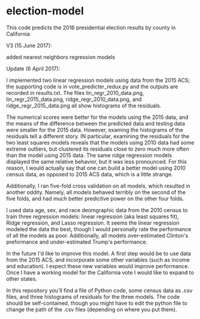# election-model
This code predicts the 2016 presidential election results by county in California

V3 (15 June 2017): 

added nearest neighbors regression models

Update (6 April 2017): 

I implemented two linear regression models using data from the 2015 ACS; the supporting code is in vote_predicter_redux.py and the outputs are recorded in results.txt. The files lin_regr_2010_data.png, lin_regr_2015_data.png, ridge_regr_2010_data.png, and ridge_regr_2015_data.png all show histograms of the residuals. 

The numerical scores were better for the models using the 2015 data, and the means of the difference between the predicted data and testing data were smaller for the 2015 data. However, examing the histograms of the residuals tell a different story. IN particular, examining the residuals for the two least squares models reveals that the models using 2010 data had some extreme outliers, but clustered its residuals close to zero much more often than the model using 2015 data. The same ridge regression models displayed the same relative behavior, but it was less pronounced. For this reason, I would actually say that one can build a better model using 2010 census data, as opposed to 2015 ACS data, which is a little strange. 

Additionally, I ran five-fold cross validation on all models, which resulted in another oddity. Namely, all models behaved terribly on the second of the five folds, and had much better predictive power on the other four folds. 


I used data age, sex, and race deomgraphic data from the 2010 census to train three regression models: linear regression (aka least squares fit), Ridge regression, and Lasso regression. It seems the linear regression modeled the data the best, though I would personally rate the performance of all the models as poor. Additionally, all models over-estimated Clinton's preformance and under-estimated Trump's performance. 

In the future I'd like to improve this model. A first step would be to use data from the 2015 ACS, and incorporate some other variables (such as income and education). I expect these new variables would improve performance. Once I have a working model for the California vote I would like to expand to other states. 

In this repository you'll find a file of Python code, some census data as .csv files, and three histograms of residuals for the three models. The code should be self-contained, though you might have to edit the python file to change the path of the .csv files (depending on where you put them). 
